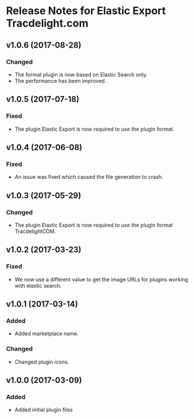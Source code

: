 # Release Notes for Elastic Export Tracdelight.com

## v1.0.6 (2017-08-28)

### Changed 
- The format plugin is now based on Elastic Search only.
- The performance has been improved.

## v1.0.5 (2017-07-18)

### Fixed
- The plugin Elastic Export is now required to use the plugin format.

## v1.0.4 (2017-06-08)

### Fixed
- An issue was fixed which caused the file generation to crash.

## v1.0.3 (2017-05-29)

### Changed
- The plugin Elastic Export is now required to use the plugin format TracdelightCOM.

## v1.0.2 (2017-03-23)

### Fixed
- We now use a different value to get the image URLs for plugins working with elastic search.

## v1.0.1 (2017-03-14)

### Added
- Added marketplace name.

### Changed
- Changed plugin icons.

## v1.0.0 (2017-03-09)
 
### Added
- Added initial plugin files
